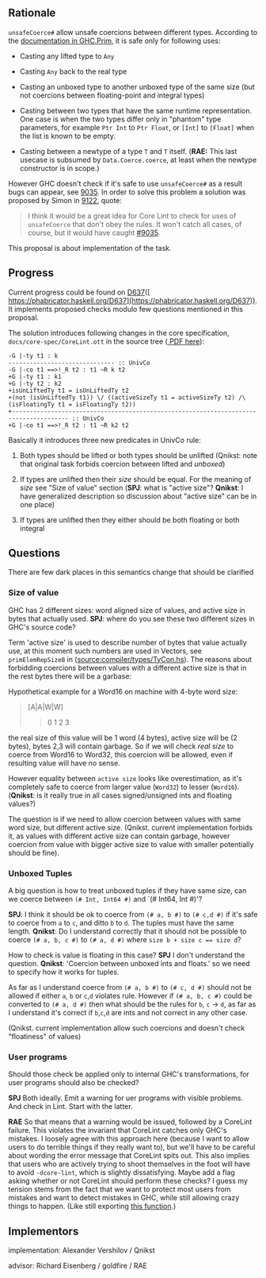 ## Rationale

`unsafeCoerce#` allow unsafe coercions between different types.
According to the [ documentation in GHC.Prim](http://hackage.haskell.org/package/ghc-prim-0.3.1.0/docs/GHC-Prim.html#v:unsafeCoerce-35-), it is safe only for following uses:

- Casting any lifted type to `Any`

- Casting `Any` back to the real type

- Casting an unboxed type to another unboxed type of the same size (but not coercions between floating-point and integral types)

- Casting between two types that have the same runtime representation. One case is when the two types differ only in "phantom" type parameters, for example `Ptr Int` to `Ptr Float`, or `[Int]` to `[Float]` when the list is known to be empty. 

- Casting between a newtype of a type `T` and `T` itself.  (**RAE:** This last usecase is subsumed by `Data.Coerce.coerce`, at least when the newtype constructor is in scope.)


However GHC doesn't check if it's safe to use `unsafeCoerce#` as a result bugs can appear, see [9035](https://gitlab.haskell.org//ghc/ghc/issues/9035).
In order to solve this problem a solution was proposed by Simon in [9122](https://gitlab.haskell.org//ghc/ghc/issues/9122), quote:

>
> I think it would be a great idea for Core Lint to check for uses of `unsafeCoerce` that don't obey the rules. It won't catch all cases, of course, but it would have caught [\#9035](https://gitlab.haskell.org//ghc/ghc/issues/9035). 


This proposal is about implementation of the task.

## Progress


Current progress could be found on [ D637](https://phabricator.haskell.org/D637)([ https://phabricator.haskell.org/D637](https://phabricator.haskell.org/D637)). It implements
proposed checks modulo few questions mentioned in this proposal. 


The solution introduces following
changes in the core specification, `docs/core-spec/CoreLint.ott` in the source tree ([ PDF here](https://github.com/ghc/ghc/blob/master/docs/core-spec/core-spec.pdf)):

```wiki
-G |-ty t1 : k
------------------------------ :: UnivCo
-G |-co t1 ==>!_R t2 : t1 ~R k t2
+G |-ty t1 : k1
+G |-ty t2 : k2
+isUnLiftedTy t1 = isUnLiftedTy t2
+(not (isUnLiftedTy t1)) \/ ((activeSizeTy t1 = activeSizeTy t2) /\ (isFloatingTy t1 = isFloatingTy t2))
+-------------------------------------------------------------------------------------- :: UnivCo
+G |-co t1 ==>!_R t2 : t1 ~R k2 t2
```


Basically it introduces three new predicates in UnivCo rule:

1. Both types should be lifted or both types should be unlifted (Qnikst: note that original task forbids coercion between lifted and *unboxed*)

1. If types are unlifted then their *size* should be equal. For the meaning of *size* see "Size of value" section (**SPJ**: what is "active size"? **Qnikst**: I have generalized description so discussion about "active size" can be in one place)

1. If types are unlifted then they either should be both floating or both integral

## Questions


There are few dark places in this semantics change that should be clarified

### Size of value


GHC has 2 different sizes: word aligned size of values, and active size in bytes that actually used.  **SPJ**: where do you see these two different sizes in GHC's source code?


Term 'active size' is used to describe number of bytes that value actually use, at this moment such numbers are used
in Vectors, see `primElemRepSizeB` in ([source:compiler/types/TyCon.hs](/trac/ghc/browser/compiler/types/TyCon.hs)[](/trac/ghc/export/HEAD/ghc/compiler/types/TyCon.hs)). The reasons about forbidding coercions between
values with a different active size is that in the rest bytes there will be a garbase:


Hypothetical example for a Word16 on machine with 4-byte word size:

>
> \[A\|A\|W\|W\]
>
> >
> > 0 1 2 3 


the real size of this value will be 1 word (4 bytes), active size will be (2 bytes), bytes 2,3 will contain garbage.
So if we will check *real size* to coerce from Word16 to Word32, this coercion will be allowed, even if resulting
value will have no sense. 


However equality between `active size` looks like overestimation, as it's completely safe to coerce from larger value
(`Word32`) to lesser (`Word16`). (**Qnikst**: is it really true in all cases signed/unsigned ints and floating values?)


The question is if we need to allow coercion between values with same word size, but different active size.
(Qnikst. current implementation forbids it, as values with different active size can contain garbage, however coercion from value with bigger active size to value with smaller potentially should be fine).

### Unboxed Tuples


A big question is how to treat unboxed tuples if they have same size, can we coerce between `(# Int, Int64 #)` and \`(\# Int64, Int \#)'?

**SPJ**: I think it should be ok to coerce from `(# a, b #)` to `(# c,d #)` if it's safe to coerce from `a` to `c`, and ditto `b` to `d`.  The tuples must have the same length. 
**Qnikst**: Do I understand correctly that it should not be possible to coerce `(# a, b, c #)` to `(# a, d #)` where `size b + size c == size d`? 
 


How to check is value is floating in this case?  **SPJ** I don't understand the question.
**Qnikst**: 'Coercion between unboxed ints and floats.' so we need to specify how it works for tuples.


As far as I understand coerce from `(# a, b #)` to `(# c, d #)` should not be allowed if either `a`, `b` or `c`,`d` violates rule.
However if `(# a, b, c #)` could be converted to  `(# a, d #)` then what should be the rules for `b`, `c` -\> `d`, as far as I understand
it's correct if `b`,`c`,`d`  are ints and not correct in any other case. 


(Qnikst. current implementation allow such coercions and doesn't check "floatiness" of values)

### User programs


Should those check be applied only to internal GHC's transformations, for user programs should also be
checked?

**SPJ** Both ideally.  Emit a warning for uer programs with visible problems.  And check in Lint.  Start with the latter.

**RAE** So that means that a warning would be issued, followed by a CoreLint failure. This violates the invariant that CoreLint catches only GHC's mistakes. I loosely agree with this approach here (because I want to allow users to do terrible things if they really want to), but we'll have to be careful about wording the error message that CoreLint spits out. This also implies that users who are actively trying to shoot themselves in the foot will have to avoid `-dcore-lint`, which is slightly dissatisfying. Maybe add a flag asking whether or not CoreLint should perform these checks? I guess my tension stems from the fact that we want to protect most users from mistakes and want to detect mistakes in GHC, while still allowing crazy things to happen. (Like still exporting [ this function](https://github.com/haskell/bytestring/blob/2530b1c28f15d0f320a84701bf507d5650de6098/Data/ByteString/Internal.hs#L599).)

## Implementors


implementation: Alexander Vershilov / Qnikst


advisor: Richard Eisenberg / goldfire / RAE
